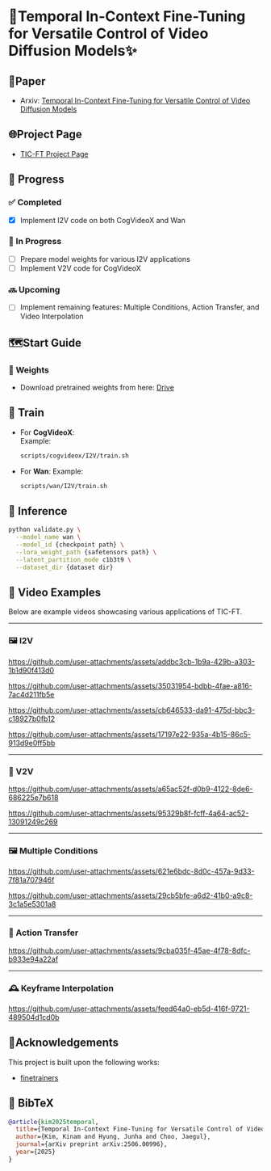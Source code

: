 # 🚀Temporal In-Context Fine-Tuning for Versatile Control of Video Diffusion Models✨

## 📑Paper
- Arxiv: [Temporal In-Context Fine-Tuning for Versatile Control of Video Diffusion Models](https://arxiv.org/abs/2506.00996)

## 🌐Project Page
- [TIC-FT Project Page](https://kinam0252.github.io/TIC-FT/)

## 🚧 Progress

### ✅ Completed
- [x] Implement I2V code on both CogVideoX and Wan

### 🔄 In Progress
- [ ] Prepare model weights for various I2V applications
- [ ] Implement V2V code for CogVideoX

### 🔜 Upcoming
- [ ] Implement remaining features: Multiple Conditions, Action Transfer, and Video Interpolation

## 🗺️Start Guide
### 🔗 Weights
- Download pretrained weights from here: [Drive](https://drive.google.com/drive/folders/1asL4g2mutM4AtR6ygXEgabfPszSRQ2iW?usp=drive_link)

## 🚀 Train

- For **CogVideoX**:  
  Example:
  ```bash
  scripts/cogvideox/I2V/train.sh

- For **Wan**:
  Example:
  ```bash
  scripts/wan/I2V/train.sh

## 🔎 Inference
```bash
python validate.py \
  --model_name wan \
  --model_id {checkpoint path} \
  --lora_weight_path {safetensors path} \
  --latent_partition_mode c1b3t9 \
  --dataset_dir {dataset dir}
```

## 🎥 Video Examples

Below are example videos showcasing various applications of TIC-FT.

---

### 🖼️ I2V
https://github.com/user-attachments/assets/addbc3cb-1b9a-429b-a303-1b1d90f413d0

https://github.com/user-attachments/assets/35031954-bdbb-4fae-a816-7ac4d211fb5e

https://github.com/user-attachments/assets/cb646533-da91-475d-bbc3-c18927b0fb12

https://github.com/user-attachments/assets/17197e22-935a-4b15-86c5-913d9e0ff5bb

---

### 🔁 V2V
https://github.com/user-attachments/assets/a65ac52f-d0b9-4122-8de6-686225e7b618

https://github.com/user-attachments/assets/95329b8f-fcff-4a64-ac52-13091249c269

---

### 🖼️ Multiple Conditions
https://github.com/user-attachments/assets/621e6bdc-8d0c-457a-9d33-7f81a707946f

https://github.com/user-attachments/assets/29cb5bfe-a6d2-41b0-a9c8-3c1a5e5301a8

---

### 🎯 Action Transfer

https://github.com/user-attachments/assets/9cba035f-45ae-4f78-8dfc-b933e94a22af

---

### 🕰️ Keyframe Interpolation


https://github.com/user-attachments/assets/feed64a0-eb5d-416f-9721-489504d1cd0b

## 🙏Acknowledgements
This project is built upon the following works:
- [finetrainers](https://github.com/a-r-r-o-w/finetrainers)

## 📖 BibTeX

```bibtex
@article{kim2025temporal,
  title={Temporal In-Context Fine-Tuning for Versatile Control of Video Diffusion Models},
  author={Kim, Kinam and Hyung, Junha and Choo, Jaegul},
  journal={arXiv preprint arXiv:2506.00996},
  year={2025}
}



